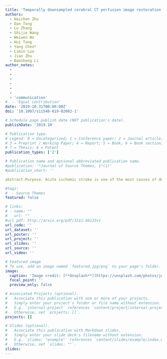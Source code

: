 ```yaml
---
title: 'Temporally downsampled cerebral CT perfusion image restoration using deep residual learning'
authors:
  - Haichen Zhu
  - Dan Tong
  - Lu Zhang
  - Shijie Wang
  - Weiwen Wu
  - Hui Tang
  - Yang Chen*
  - Limin Luo
  - Jian Zhu
  - Baosheng Li
author_notes:
  - 
  - 
  - 
  - 
  - 
  - 
  - 'communication'
#  - 'Equal contribution'
date: '2019-10-31T00:00:00Z'
doi: '10.1007/s11548-019-02082-1'

# Schedule page publish date (NOT publication's date).
publishDate: '2019.10'

# Publication type.
# Legend: 0 = Uncategorized; 1 = Conference paper; 2 = Journal article;
# 3 = Preprint / Working Paper; 4 = Report; 5 = Book; 6 = Book section;
# 7 = Thesis; 8 = Patent
publication_types: ['2']

# Publication name and optional abbreviated publication name.
#publication: '*Journal of Source Themes, 1*(1)'
#publication_short: ''

abstract:Purpose. Acute ischemic stroke is one of the most causes of death all over the world. Onset to treatment time is critical in stroke diagnosis and treatment. Considering the time consumption and high price of MR imaging, CT perfusion (CTP) imaging is strongly recommended for acute stroke. However, too much CT radiation during CTP imaging may increase the risk of health problems. How to reduce CT radiation dose in CT perfusion imaging has drawn our great attention.Methods. In this study, the original 30-pass CTP images are downsampled to 15 passes in time sequence, which equals to 50% radiation dose reduction. Then, a residual deep convolutional neural network (DCNN) model is proposed to restore the downsampled 15-pass CTP images to 30 passes to calculate the parameters such as cerebral blood flow, cerebral blood volume, mean transit time, time to peak for stroke diagnosis and treatment. The deep restoration CNN is implemented simply and effectively with 16 successive convolutional layers which form a wide enough receptive field for input image data. 18 patients' CTP images are employed as training set and the other six patients' CTP images are treated as test dataset in this study.Results. Experiments demonstrate that our CNN can restore high-quality CTP images in terms of structural similarity index (SSIM) and peak signal-to-noise ratio (PSNR). The average SSIM and PSNR for test images are 0.981 and 56.25, and the SSIM and PSNR of regions of interest are 0.915 and 42.44, respectively, showing promising quantitative level. In addition, we compare the perfusion maps calculated from the restored images and from the original images, and the average perfusion results of them are extremely close. Areas of hypoperfusion of six test cases could be detected with comparable accuracy by radiologists.Conclusion. The trained model can restore the temporally downsampled 15-pass CTP to 30 passes very well. According to the contrast test, sufficient information cannot be restored with, e.g., simple interpolation method and deep convolutional generative adversarial network, but can be restored with the proposed CNN model. This method can be an optional way to reduce radiation dose during CTP imaging.

#tags:
#  - Source Themes
featured: false

# links:
# - name: ""
#   url: ""
#url_pdf: http://arxiv.org/pdf/1512.04133v1
url_code: ''
url_dataset: ''
url_poster: ''
url_project: ''
url_slides: ''
url_source: ''
url_video: ''

# Featured image
# To use, add an image named `featured.jpg/png` to your page's folder.
image:
  caption: 'Image credit: [**Unsplash**](https://unsplash.com/photos/jdD8gXaTZsc)'
  focal_point: ''
  preview_only: false

# Associated Projects (optional).
#   Associate this publication with one or more of your projects.
#   Simply enter your project's folder or file name without extension.
#   E.g. `internal-project` references `content/project/internal-project/index.md`.
#   Otherwise, set `projects: []`.
projects: []

# Slides (optional).
#   Associate this publication with Markdown slides.
#   Simply enter your slide deck's filename without extension.
#   E.g. `slides: "example"` references `content/slides/example/index.md`.
#   Otherwise, set `slides: ""`.
slides:
---
```

